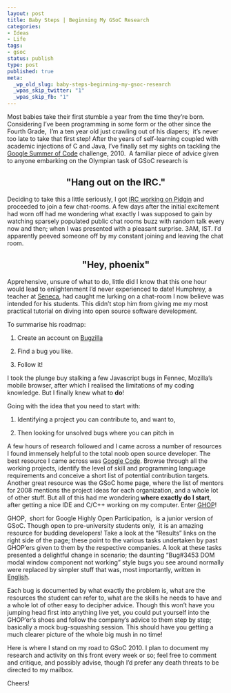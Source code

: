 ```yaml
--- 
layout: post
title: Baby Steps | Beginning My GSoC Research
categories: 
- Ideas
- Life
tags: 
- gsoc
status: publish
type: post
published: true
meta: 
  _wp_old_slug: baby-steps-beginning-my-gsoc-research
  _wpas_skip_twitter: "1"
  _wpas_skip_fb: "1"
---
```

Most babies take their first stumble a year from the time they’re born. Considering I’ve been programming in some form or the other since the Fourth Grade,  I’m a ten year old just crawling out of his diapers;  it’s never too late to take that first step! After the years of self-learning coupled with academic injections of C and Java, I’ve finally set my sights on tackling the <a href="http://code.google.com/soc/" target="_blank">Google Summer of Code</a> challenge, 2010.  A familiar piece of advice given to anyone embarking on the Olympian task of GSoC research is
<h2 style="text-align:center;">"Hang out on the IRC."</h2>
<p style="text-align:left;">Deciding to take this a little seriously, I got <a href="http://halfclosed.wordpress.com/2009/09/18/pidgin-irc/" target="_self">IRC working on Pidgin</a> and proceeded to join a few chat-rooms. A few days after the initial excitement had worn off had me wondering what exactly I was supposed to gain by watching sparsely populated public chat rooms buzz with random talk every now and then; when I was presented with a pleasant surprise. 3AM, IST. I’d apparently peeved someone off by my constant joining and leaving the chat room.</p>

<h2 style="text-align:center;">"Hey, phoenix"</h2>
Apprehensive, unsure of what to do, little did I know that this one hour would lead to enlightenment I’d never experienced to date! Humphrey, a teacher at <a href="http://www.senecac.on.ca/">Seneca</a>, had caught me lurking on a chat-room I now believe was intended for his students. This didn’t stop him from giving me my most practical tutorial on diving into open source software development.

<!--more-->

To summarise his roadmap:

1. Create an account on <a href="http://www.bugzilla.org/">Bugzilla</a>

2. Find a bug you like.

3. Follow it!

I took the plunge buy stalking a few Javascript bugs in Fennec, Mozilla’s mobile browser, after which I realised the limitations of my coding knowledge. But I finally knew what to <strong>do</strong>!

Going with the idea that you need to start with:

1. Identifying a project you can contribute to, and want to,

2. Then looking for unsolved bugs where you can pitch in

A few hours of research followed and I came across a number of resources I found immensely helpful to the total noob open source developer. The best resource I came across was <a href="http://code.google.com/hosting/">Google Code</a>. Browse through all the working projects, identify the level of skill and programming language requirements and conceive a short list of potential contribution targets. Another great resource was the GSoC home page, where the list of mentors for 2008 mentions the project ideas for each organization, and a whole lot of other stuff. But all of this had me wondering<strong> where exactly do I start</strong>, after getting a nice IDE and C/C++ working on my computer. Enter <a href="http://code.google.com/opensource/ghop/2007-8/">GHOP</a>!

GHOP,  short for Google Highly Open Participation,  is a junior version of GSoC. Though open to pre-university students only,  it is an amazing resource for budding developers! Take a look at the “Results” links on the right side of the page; these point to the various tasks undertaken by past GHOP’ers given to them by the respective companies. A look at these tasks presented a delightful change in scenario; the daunting “Bug#3453 DOM modal window component not working” style bugs you see around normally were replaced by simpler stuff that was, most importantly, written in <a href="http://code.google.com/p/google-highly-open-participation-gnome/issues/detail?id=86" target="_blank">English</a>.

Each bug is documented by what exactly the problem is, what are the resources the student can refer to, what are the skills he needs to have and a whole lot of other easy to decipher advice. Though this won’t have you jumping head first into anything live yet, you could put yourself into the GHOP’er’s shoes and follow the company’s advice to them step by step; basically a mock bug-squashing session. This should have you getting a much clearer picture of the whole big mush in no time!

Here is where I stand on my road to GSoC 2010. I plan to document my research and activity on this front every week or so; feel free to comment and critique, and possibly advise, though I’d prefer any death threats to be directed to my mailbox.

Cheers!
